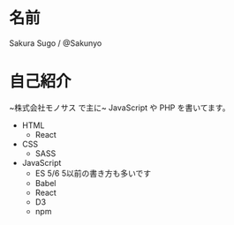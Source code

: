 # 名前

Sakura Sugo / @Sakunyo

# 自己紹介

~株式会社モノサス で主に~ JavaScript や PHP を書いてます。  



* HTML
  * React
* CSS
  * SASS
* JavaScript
  * ES 5/6 5以前の書き方も多いです
  * Babel
  * React
  * D3
  * npm
